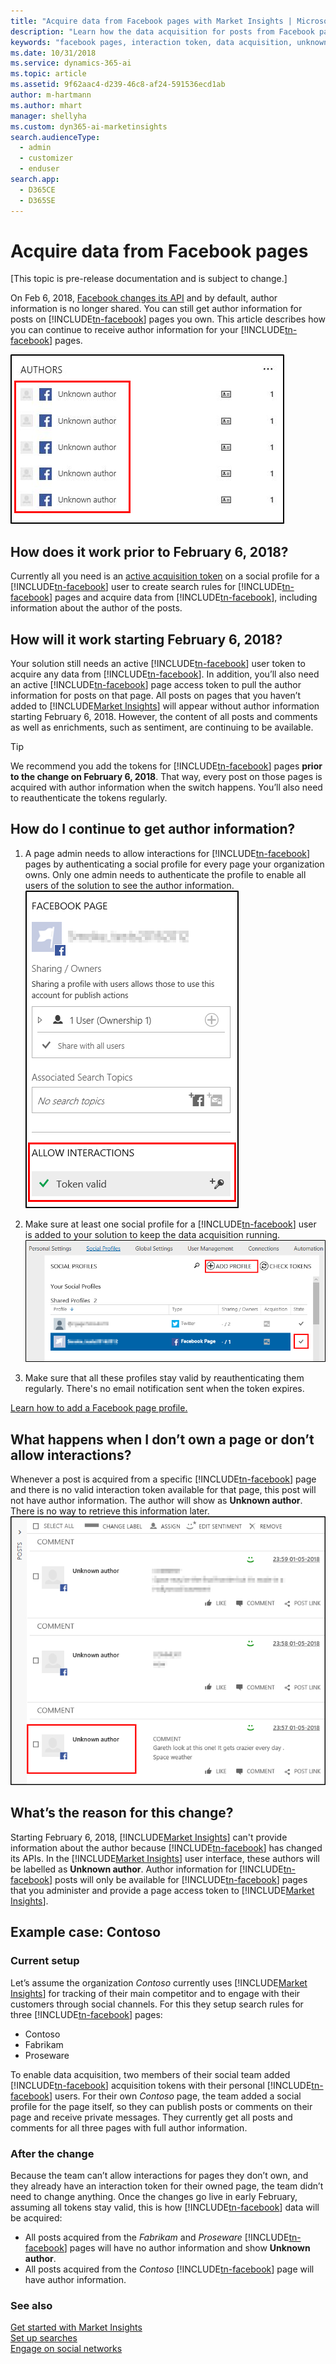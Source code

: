 ```yaml
---
title: "Acquire data from Facebook pages with Market Insights | Microsoft Docs"
description: "Learn how the data acquisition for posts from Facebook pages works in Market Insights."
keywords: "facebook pages, interaction token, data acquisition, unknown author"
ms.date: 10/31/2018
ms.service: dynamics-365-ai
ms.topic: article
ms.assetid: 9f62aac4-d239-46c8-af24-591536ecd1ab
author: m-hartmann
ms.author: mhart
manager: shellyha
ms.custom: dyn365-ai-marketinsights
search.audienceType: 
  - admin
  - customizer
  - enduser
search.app: 
  - D365CE
  - D365SE
---
```


# Acquire data from Facebook pages

[This topic is pre-release documentation and is subject to change.]

On Feb 6, 2018, [Facebook changes its API](https://developers.facebook.com/ads/blog/post/2017/11/07/marketing-api-v211/) and by default, author information is no longer shared. You can still get author information for posts on [!INCLUDE[tn-facebook](../includes/tn-facebook.md)] pages you own. This article describes how you can continue to receive author information for your [!INCLUDE[tn-facebook](../includes/tn-facebook.md)] pages.  

![author widget in market insights listing unknown authors](media/authors-widget-unknown-author.png "Author widget in Market Insights listing unknown authors")
 
## How does it work prior to February 6, 2018?

Currently all you need is an [active acquisition token](manage-access-tokens.md#tokens-for-data-acquisition) on a social profile for a [!INCLUDE[tn-facebook](../includes/tn-facebook.md)] user to create search rules for [!INCLUDE[tn-facebook](../includes/tn-facebook.md)] pages and acquire data from [!INCLUDE[tn-facebook](../includes/tn-facebook.md)], including information about the author of the posts.

## How will it work starting February 6, 2018?

Your solution still needs an active [!INCLUDE[tn-facebook](../includes/tn-facebook.md)] user token to acquire any data from [!INCLUDE[tn-facebook](../includes/tn-facebook.md)]. In addition, you’ll also need an active [!INCLUDE[tn-facebook](../includes/tn-facebook.md)] page access token to pull the author information for posts on that page. All posts on pages that you haven’t added to [!INCLUDE[Market Insights](../includes/pn-market-insights-short.md)] will appear without author information starting February 6, 2018. However, the content of all posts and comments as well as enrichments, such as sentiment, are continuing to be available.


> [!TIP]
> We recommend you add the tokens for [!INCLUDE[tn-facebook](../includes/tn-facebook.md)] pages **prior to the change on February 6, 2018**. That way, every post on those pages is acquired with author information when the switch happens. You’ll also need to reauthenticate the tokens regularly. 

## How do I continue to get author information?

1. A page admin needs to allow interactions for [!INCLUDE[tn-facebook](../includes/tn-facebook.md)] pages by authenticating a social profile for every page your organization owns. Only one admin needs to authenticate the profile to enable all users of the solution to see the author information.      
   ![valid interaction token for a facebook page in market insights](media/allow-interactions.png "Valid interaction token for a Facebook page in Market Insights")
 
2. Make sure at least one social profile for a [!INCLUDE[tn-facebook](../includes/tn-facebook.md)] user is added to your solution to keep the data acquisition running.   
   ![control to add a social profile in market insights](media/add-social-profile.png "Control to add a social profile in Market Insights")
 
3. Make sure that all these profiles stay valid by reauthenticating them regularly. There's no email notification sent when the token expires.

[Learn how to add a Facebook page profile.](manage-social-profiles.md)

## What happens when I don’t own a page or don’t allow interactions?

Whenever a post is acquired from a specific [!INCLUDE[tn-facebook](../includes/tn-facebook.md)] page and there is no valid interaction token available for that page, this post will not have author information. The author will show as **Unknown author**. There is no way to retrieve this information later.    
![unknown authors in a post list in market insights](media/unknown-author-post-list.png "Unknown authors in a post list in Market Insights")

## What’s the reason for this change?

Starting February 6, 2018, [!INCLUDE[Market Insights](../includes/pn-market-insights-short.md)] can't provide information about the author because [!INCLUDE[tn-facebook](../includes/tn-facebook.md)] has changed its APIs. In the [!INCLUDE[Market Insights](../includes/pn-market-insights-short.md)] user interface, these authors will be labelled as **Unknown author**. Author information for [!INCLUDE[tn-facebook](../includes/tn-facebook.md)] posts will only be available for [!INCLUDE[tn-facebook](../includes/tn-facebook.md)] pages that you administer and provide a page access token to [!INCLUDE[Market Insights](../includes/pn-market-insights-short.md)]. 

## Example case: Contoso

### Current setup 

Let’s assume the organization *Contoso* currently uses [!INCLUDE[Market Insights](../includes/pn-market-insights-short.md)] for tracking of their main competitor and to engage with their customers through social channels. For this they setup search rules for three [!INCLUDE[tn-facebook](../includes/tn-facebook.md)] pages:
- Contoso
- Fabrikam
- Proseware

To enable data acquisition, two members of their social team added [!INCLUDE[tn-facebook](../includes/tn-facebook.md)] acquisition tokens with their personal [!INCLUDE[tn-facebook](../includes/tn-facebook.md)] users.
For their own *Contoso* page, the team added a social profile for the page itself, so they can publish posts or comments on their page and receive private messages. 
They currently get all posts and comments for all three pages with full author information.

### After the change 

Because the team can’t allow interactions for pages they don’t own, and they already have an interaction token for their owned page, the team didn’t need to change anything.
Once the changes go live in early February, assuming all tokens stay valid, this is how [!INCLUDE[tn-facebook](../includes/tn-facebook.md)] data will be acquired: 
- All posts acquired from the *Fabrikam* and *Proseware* [!INCLUDE[tn-facebook](../includes/tn-facebook.md)] pages will have no author information and show **Unknown author**.
- All posts acquired from the *Contoso* [!INCLUDE[tn-facebook](../includes/tn-facebook.md)] page will have author information.

### See also

[Get started with Market Insights  ](get-started.md)  
[Set up searches](set-up-searches.md)    
[Engage on social networks](engage-on-social-networks.md)
